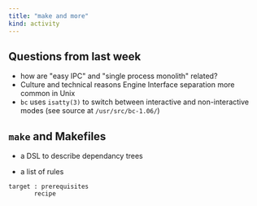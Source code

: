 ```yaml
---
title: "make and more"
kind: activity
---
```


## Questions from last week

- how are "easy IPC" and "single process monolith" related?
- Culture and technical reasons Engine Interface separation more common in Unix
- `bc` uses `isatty(3)` to switch between interactive and non-interactive
  modes (see source at `/usr/src/bc-1.06/`)

## `make` and Makefiles

- a DSL to describe dependancy trees

- a list of rules

~~~~ make
target : prerequisites
       recipe
~~~~
